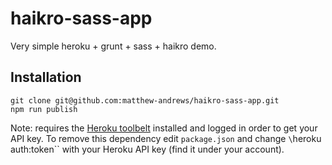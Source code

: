 haikro-sass-app
===============

Very simple heroku + grunt + sass + haikro demo.

## Installation

```shell
git clone git@github.com:matthew-andrews/haikro-sass-app.git
npm run publish
```

Note: requires the [Heroku toolbelt](https://toolbelt.heroku.com/) installed and logged in order to get your API key.
To remove this dependency edit `package.json` and change `\`heroku auth:token\`` with your Heroku API key (find it under your account).
